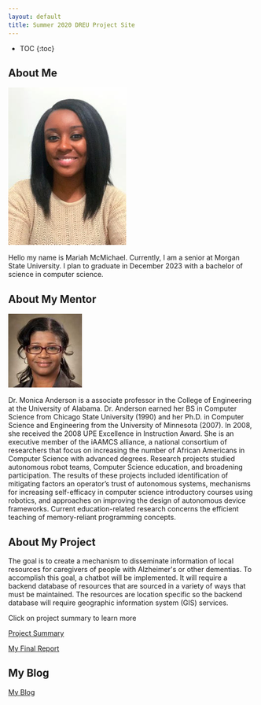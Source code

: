 ```yaml
---
layout: default
title: Summer 2020 DREU Project Site
---
```


* TOC
{:toc}

## About Me

![mcmichaelhheadshot](/images/mcmichaelheadshot.jpg)

Hello my name is Mariah McMichael. Currently, I am a senior at Morgan State University. I plan to graduate in December 2023 with a bachelor of science in computer science.

## About My Mentor

![Anderson-Herzog_Monica](/images/Anderson-Herzog_Monica.jpg)

Dr. Monica Anderson is a associate professor in the College of Engineering at the University of Alabama. Dr. Anderson earned her BS in Computer Science from Chicago State University (1990) and her Ph.D. in Computer Science and Engineering from the University of Minnesota (2007). In 2008, she received the 2008 UPE Excellence in Instruction Award. She is an executive member of the iAAMCS alliance, a national consortium of researchers that focus on increasing the number of African Americans in Computer Science with advanced degrees. Research projects studied autonomous robot teams, Computer Science education, and broadening participation. The results of these projects included identification of mitigating factors an operator’s trust of autonomous systems, mechanisms for increasing self-efficacy in computer science introductory courses using robotics, and approaches on improving the design of autonomous device frameworks.  Current education-related research concerns the efficient teaching of memory-reliant programming concepts.

## About My Project

The goal is to create a mechanism to disseminate information of local resources for caregivers of people with Alzheimer's or other dementias. To accomplish this goal, a chatbot will be implemented. It will require a backend database of resources that are sourced in a variety of ways that must be maintained. The resources are location specific so the backend database will require geographic information system (GIS) services. 

Click on project summary to learn more 

[Project Summary](/images/uaprojectsummary.png)

[My Final Report](files/MariahMcMichaelDREUFinalReport.pdf)

## My Blog

[My Blog](blog.html)
